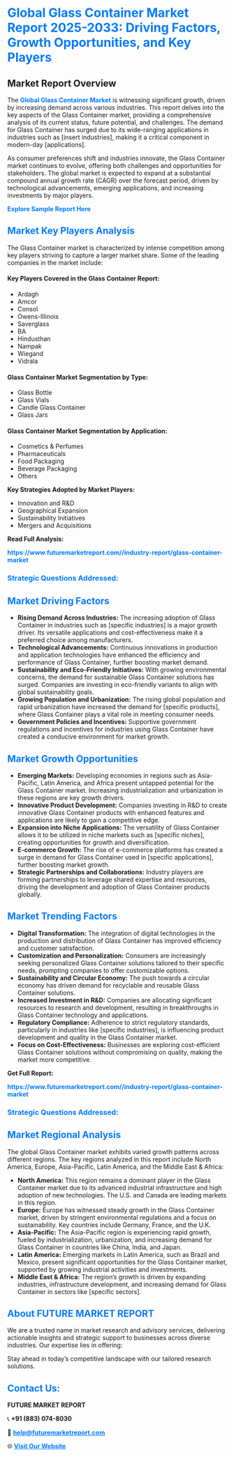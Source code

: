 <h1 style="color: #007BFF;">Global Glass Container Market Report 2025-2033: Driving Factors, Growth Opportunities, and Key Players</h1>

<section id="overview">
<h2>Market Report Overview</h2>
<p>The <a href="https://www.futuremarketreport.com//industry-report/glass-container-market" style="color: #007BFF; text-decoration: none;"><strong>Global Glass Container Market</strong></a> is witnessing significant growth, driven by increasing demand across various industries. This report delves into the key aspects of the Glass Container market, providing a comprehensive analysis of its current status, future potential, and challenges. The demand for Glass Container has surged due to its wide-ranging applications in industries such as [insert industries], making it a critical component in modern-day [applications].</p>
<p>As consumer preferences shift and industries innovate, the Glass Container market continues to evolve, offering both challenges and opportunities for stakeholders. The global market is expected to expand at a substantial compound annual growth rate (CAGR) over the forecast period, driven by technological advancements, emerging applications, and increasing investments by major players.</p>
</section>

<section id="overview">
<p><a href="https://www.futuremarketreport.com//request-sample/reportId=54347" style="color: #007BFF; text-decoration: none;"><strong>Explore Sample Report Here</strong></a></p>
</section>

<section id="key-players">
<h2 style="color: #007BFF;">Market Key Players Analysis</h2>
<p>The Glass Container market is characterized by intense competition among key players striving to capture a larger market share. Some of the leading companies in the market include:</p>
<h4>Key Players Covered in the Glass Container Report:</h4>
<ul><li>Ardagh</li><li>Amcor</li><li>Consol</li><li>Owens-Illinois</li><li>Saverglass</li><li>BA</li><li>Hindusthan</li><li>Nampak</li><li>Wiegand</li><li>Vidrala</li></ul>
<h4>Glass Container Market Segmentation by Type:</h4>
<ul><li>Glass Bottle</li><li>Glass Vials</li><li>Candle Glass Container</li><li>Glass Jars</li></ul>

<h4>Glass Container Market Segmentation by Application:</h4>
<ul><li>Cosmetics &amp; Perfumes</li><li>Pharmaceuticals</li><li>Food Packaging</li><li>Beverage Packaging</li><li>Others</li></ul>
<p><strong>Key Strategies Adopted by Market Players:</strong></p>
<ul>
<li>Innovation and R&D</li>
<li>Geographical Expansion</li>
<li>Sustainability Initiatives</li>
<li>Mergers and Acquisitions</li>
</ul>
</section>

<section>
<p><strong>Read Full Analysis: </strong></p><a href="https://www.futuremarketreport.com//industry-report/glass-container-market" style="color: #007BFF; text-decoration: none;"><strong>https://www.futuremarketreport.com//industry-report/glass-container-market</strong></a>
<h3 style="color: #007BFF;">Strategic Questions Addressed:</h3>
</section>

<section id="driving-factors">
<h2 style="color: #007BFF;">Market Driving Factors</h2>
<ul>
<li><strong>Rising Demand Across Industries:</strong> The increasing adoption of Glass Container in industries such as [specific industries] is a major growth driver. Its versatile applications and cost-effectiveness make it a preferred choice among manufacturers.</li>
<li><strong>Technological Advancements:</strong> Continuous innovations in production and application technologies have enhanced the efficiency and performance of Glass Container, further boosting market demand.</li>
<li><strong>Sustainability and Eco-Friendly Initiatives:</strong> With growing environmental concerns, the demand for sustainable Glass Container solutions has surged. Companies are investing in eco-friendly variants to align with global sustainability goals.</li>
<li><strong>Growing Population and Urbanization:</strong> The rising global population and rapid urbanization have increased the demand for [specific products], where Glass Container plays a vital role in meeting consumer needs.</li>
<li><strong>Government Policies and Incentives:</strong> Supportive government regulations and incentives for industries using Glass Container have created a conducive environment for market growth.</li>
</ul>
</section>

<section id="growth-opportunities">
<h2 style="color: #007BFF;">Market Growth Opportunities</h2>
<ul>
<li><strong>Emerging Markets:</strong> Developing economies in regions such as Asia-Pacific, Latin America, and Africa present untapped potential for the Glass Container market. Increasing industrialization and urbanization in these regions are key growth drivers.</li>
<li><strong>Innovative Product Development:</strong> Companies investing in R&D to create innovative Glass Container products with enhanced features and applications are likely to gain a competitive edge.</li>
<li><strong>Expansion into Niche Applications:</strong> The versatility of Glass Container allows it to be utilized in niche markets such as [specific niches], creating opportunities for growth and diversification.</li>
<li><strong>E-commerce Growth:</strong> The rise of e-commerce platforms has created a surge in demand for Glass Container used in [specific applications], further boosting market growth.</li>
<li><strong>Strategic Partnerships and Collaborations:</strong> Industry players are forming partnerships to leverage shared expertise and resources, driving the development and adoption of Glass Container products globally.</li>
</ul>
</section>

<section id="trending-factors">
<h2 style="color: #007BFF;">Market Trending Factors</h2>
<ul>
<li><strong>Digital Transformation:</strong> The integration of digital technologies in the production and distribution of Glass Container has improved efficiency and customer satisfaction.</li>
<li><strong>Customization and Personalization:</strong> Consumers are increasingly seeking personalized Glass Container solutions tailored to their specific needs, prompting companies to offer customizable options.</li>
<li><strong>Sustainability and Circular Economy:</strong> The push towards a circular economy has driven demand for recyclable and reusable Glass Container solutions.</li>
<li><strong>Increased Investment in R&D:</strong> Companies are allocating significant resources to research and development, resulting in breakthroughs in Glass Container technology and applications.</li>
<li><strong>Regulatory Compliance:</strong> Adherence to strict regulatory standards, particularly in industries like [specific industries], is influencing product development and quality in the Glass Container market.</li>
<li><strong>Focus on Cost-Effectiveness:</strong> Businesses are exploring cost-efficient Glass Container solutions without compromising on quality, making the market more competitive.</li>
</ul>
</section>

<section>
<p><strong>Get Full Report: </strong></p><a href="https://www.futuremarketreport.com//industry-report/glass-container-market" style="color: #007BFF; text-decoration: none;"><strong>https://www.futuremarketreport.com//industry-report/glass-container-market</strong></a>
<h3 style="color: #007BFF;">Strategic Questions Addressed:</h3>
</section>


<section id="regional-analysis">
<h2 style="color: #007BFF;">Market Regional Analysis</h2>
<p>The global Glass Container market exhibits varied growth patterns across different regions. The key regions analyzed in this report include North America, Europe, Asia-Pacific, Latin America, and the Middle East & Africa:</p>
<ul>
<li><strong>North America:</strong> This region remains a dominant player in the Glass Container market due to its advanced industrial infrastructure and high adoption of new technologies. The U.S. and Canada are leading markets in this region.</li>
<li><strong>Europe:</strong> Europe has witnessed steady growth in the Glass Container market, driven by stringent environmental regulations and a focus on sustainability. Key countries include Germany, France, and the U.K.</li>
<li><strong>Asia-Pacific:</strong> The Asia-Pacific region is experiencing rapid growth, fueled by industrialization, urbanization, and increasing demand for Glass Container in countries like China, India, and Japan.</li>
<li><strong>Latin America:</strong> Emerging markets in Latin America, such as Brazil and Mexico, present significant opportunities for the Glass Container market, supported by growing industrial activities and investments.</li>
<li><strong>Middle East & Africa:</strong> The region’s growth is driven by expanding industries, infrastructure development, and increasing demand for Glass Container in sectors like [specific sectors].</li>
</ul>
</section>

<footer>
<h2 style="color: #007BFF;">About FUTURE MARKET REPORT</h2>
<p>We are a trusted name in market research and advisory services, delivering actionable insights and strategic support to businesses across diverse industries. Our expertise lies in offering:</p>

<p>Stay ahead in today’s competitive landscape with our tailored research solutions.</p>

<h2 style="color: #007BFF;">Contact Us:</h2>
<p><strong>FUTURE MARKET REPORT</strong></p>
<p>📞 <strong>+91 (883) 074-8030</strong></p>
<p>📧 <strong><a href="mailto:help@futuremarketreport.com" style="color: #007BFF;">help@futuremarketreport.com</a></strong></p>
<p>🌐 <strong><a href="https://www.futuremarketreport.com/" style="color: #007BFF;">Visit Our Website</a></strong></p>
</footer>
